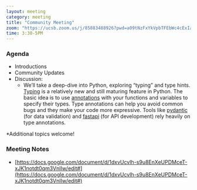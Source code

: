 ```yaml
---
layout: meeting
category: meeting
title: "Community Meeting"
zoom: "https://ucsb.zoom.us/j/85883488926?pwd=a09tNzFxYkVpbTFEbWc4cExIaUFSUT09"
time: 3:30-5PM
---
```


### Agenda

- Introductions
- Community Updates
- Discussion: 
    - We’ll take a deep-dive into Python, exploring “typing” and type hints. [Typing](https://docs.python.org/3/library/typing.html) is a relatively new and still maturing feature in Python. The basic idea is to use [annotations](https://peps.python.org/pep-0526/) with your functions and variables to specify their types. Type annotations can help you avoid common bugs and they make your code more expressive. Tools like [pydantic](https://pydantic.dev/) (for data validation) and [fastapi](https://fastapi.tiangolo.com/) (for API development) rely heavily on type annotations.

*Additional topics welcome!

### Meeting Notes

- [https://docs.google.com/document/d/1dxvUcvIh-s9u8EnXeUPDMceT-xJK1notdt0qm3VnlIw/edit#](https://docs.google.com/document/d/1dxvUcvIh-s9u8EnXeUPDMceT-xJK1notdt0qm3VnlIw/edit#)
